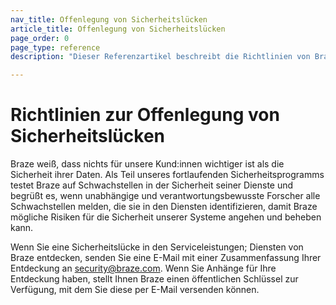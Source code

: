 ```yaml
---
nav_title: Offenlegung von Sicherheitslücken
article_title: Offenlegung von Sicherheitslücken
page_order: 0
page_type: reference
description: "Dieser Referenzartikel beschreibt die Richtlinien von Braze zur Offenlegung von Sicherheitslücken."

---
```


<!--
Warning! Don't make any changes to this document without approval from the legal department.
-->

# Richtlinien zur Offenlegung von Sicherheitslücken

Braze weiß, dass nichts für unsere Kund:innen wichtiger ist als die Sicherheit ihrer Daten. Als Teil unseres fortlaufenden Sicherheitsprogramms testet Braze auf Schwachstellen in der Sicherheit seiner Dienste und begrüßt es, wenn unabhängige und verantwortungsbewusste Forscher alle Schwachstellen melden, die sie in den Diensten identifizieren, damit Braze mögliche Risiken für die Sicherheit unserer Systeme angehen und beheben kann.

Wenn Sie eine Sicherheitslücke in den Serviceleistungen; Diensten von Braze entdecken, senden Sie eine E-Mail mit einer Zusammenfassung Ihrer Entdeckung an security@braze.com. Wenn Sie Anhänge für Ihre Entdeckung haben, stellt Ihnen Braze einen öffentlichen Schlüssel zur Verfügung, mit dem Sie diese per E-Mail versenden können.
